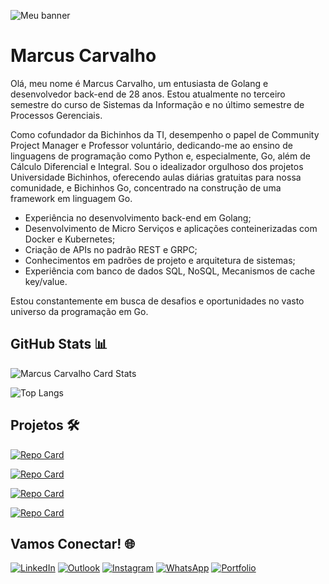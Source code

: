 
![Meu banner](https://github.com/gatinhodev/gatinhodev/assets/135276762/9aad94ca-2780-41c9-9ce0-7f6245ae5b8d)

# Marcus Carvalho

Olá, meu nome é Marcus Carvalho, um entusiasta de Golang e desenvolvedor back-end de 28 anos. Estou atualmente no terceiro semestre do curso de Sistemas da Informação e no último semestre de Processos Gerenciais.

Como cofundador da Bichinhos da TI, desempenho o papel de Community Project Manager e Professor voluntário, dedicando-me ao ensino de linguagens de programação como Python e, especialmente, Go, além de Cálculo Diferencial e Integral. Sou o idealizador orgulhoso dos projetos Universidade Bichinhos, oferecendo aulas diárias gratuitas para nossa comunidade, e Bichinhos Go, concentrado na construção de uma framework em linguagem Go.

- Experiência no desenvolvimento back-end em Golang;
- Desenvolvimento de Micro Serviços e aplicações conteinerizadas com Docker e Kubernetes;
- Criação de APIs no padrão REST e GRPC;
- Conhecimentos em padrões de projeto e arquitetura de sistemas;
- Experiência com banco de dados SQL, NoSQL, Mecanismos de cache key/value.

Estou constantemente em busca de desafios e oportunidades no vasto universo da programação em Go.

## GitHub Stats 📊
![Marcus Carvalho Card Stats](https://github-readme-stats.vercel.app/api?username=gatinhodev&show_icons=true&icon_color=fff&theme=tokyonight&hide_title=True)

![Top Langs](https://github-readme-stats.vercel.app/api/top-langs/?username=gatinhodev&theme=tokyonight)

## Projetos 🛠️

[![Repo Card](https://github-readme-stats.vercel.app/api/pin/?username=gatinhodev&repo=go-cli&theme=tokyonight&show_icons=true&icon_color=fff&title_color=FFFFFF&text_color=FFF)](https://github.com/gatinhodev/go-cli)

[![Repo Card](https://github-readme-stats.vercel.app/api/pin/?username=gatinhodev&repo=verifycat&theme=tokyonight&show_icons=true&icon_color=fff&title_color=FFFFFF&text_color=FFF)](https://github.com/gatinhodev/verifycat)
 
[![Repo Card](https://github-readme-stats.vercel.app/api/pin/?username=gatinhodev&repo=conversorTemperatura&theme=tokyonight&show_icons=true&icon_color=fff&title_color=FFFFFF&text_color=FFF)](https://github.com/gatinhodev/conversorTemperatura)

[![Repo Card](https://github-readme-stats.vercel.app/api/pin/?username=gatinhodev&repo=java_projects&theme=tokyonight&show_icons=true&icon_color=fff&title_color=FFFFFF&text_color=FFF)](https://github.com/gatinhodev/java_projects)

## Vamos Conectar! 🌐
[![LinkedIn](https://img.shields.io/badge/LinkedIn-0077B5?style=for-the-badge&logo=linkedin&logoColor=white)](https://www.linkedin.com/in/marcuscarvalhodev/)
[![Outlook](https://img.shields.io/badge/Microsoft_Outlook-0078D4?style=for-the-badge&logo=microsoft-outlook&logoColor=white)](dev.marcus@outlook.com)
[![Instagram](https://img.shields.io/badge/Instagram-E4405F?style=for-the-badge&hplogo=instagram&logoColor=white)](https://instagram.com/marcus_devbackend/)
[![WhatsApp](https://img.shields.io/badge/WhatsApp-25D366?style=for-the-badge&logo=whatsapp&logoColor=white)]((https://wa.me/+5584991596141/))
[![Portfolio](https://img.shields.io/badge/Blog-000000?style=for-the-badge&logo=site&logoColor=white)](https://www.marcuscarvalho.tech/)
